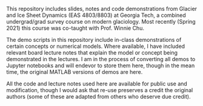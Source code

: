 This repository includes slides, notes and code demonstrations from Glacier and Ice Sheet Dynamics (EAS 4803/8803) at Georgia Tech, a combined undergrad/grad survey course on modern glaciology. Most recently (Spring 2021) this course was co-taught with Prof. Winnie Chu.

The demo scripts in this repository include in-class demonstrations of certain concepts or numerical models. Where available, I have included relevant board lecture notes that explain the model or concept being demonstrated in the lectures. I am in the process of converting all demos to Jupyter notebooks and will endevor to store them here, though in the mean time, the original MATLAB versions of demos are here.

All the code and lecture notes used here are available for public use and modification, though I would ask that re-use preserves a credit the original authors (some of these are adapted from others who deserve due credit).
